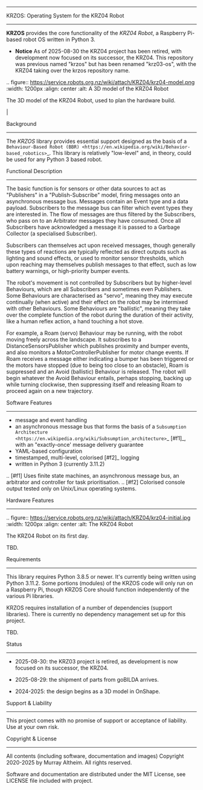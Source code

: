 *******************************************
KRZOS: Operating System for the KRZ04 Robot
*******************************************

**KRZOS** provides the core functionality of the *KRZ04 Robot*, a Raspberry
Pi-based robot OS written in Python 3.

* **Notice**
    As of 2025-08-30 the KRZ04 project has been retired, with development
    now focused on its successor, the KRZ04. This repository was previous
    named "krzos" but has been renamed "krz03-os", with the KRZ04 taking
    over the krzos repository name.


.. figure:: https://service.robots.org.nz/wiki/attach/KRZ04/krz04-model.png
   :width: 1200px
   :align: center
   :alt: A 3D model of the KRZ04 Robot

   The 3D model of the KRZ04 Robot, used to plan the hardware build.

|

Background
**********

The *KRZOS* library provides essential support designed as the basis of a
`Behaviour-Based Robot (BBR) <https://en.wikipedia.org/wiki/Behavior-based_robotics>`_.
This library is relatively "low-level" and, in theory, could be used for any Python 3
based robot.


Functional Description
**********************

The basic function is for sensors or other data sources to act as "Publishers" in a
"Publish-Subscribe" model, firing messages onto an asynchronous message bus. Messages
contain an Event type and a data payload. Subscribers to the message bus can filter
which event types they are interested in. The flow of messages are thus filtered
by the Subscribers, who pass on to an Arbitrator messages they have consumed. Once all
Subscribers have acknowledged a message it is passed to a Garbage Collector (a specialised
Subscriber).

Subscribers can themselves act upon received messages, though generally these types of
reactions are typically reflected as direct outputs such as lighting and sound effects,
or used to monitor sensor thresholds, which upon reaching may themselves publish messages
to that effect, such as low battery warnings, or high-priority bumper events.

The robot's movement is not controlled by Subscribers but by higher-level Behaviours,
which are all Subscribers and sometimes even Publishers. Some Behaviours are characterised
as "servo", meaning they may execute continually (when active) and their effect on the
robot may be intermixed with other Behaviours. Some Behaviours are "ballistic", meaning
they take over the complete function of the robot during the duration of their activity,
like a human reflex action, a hand touching a hot stove.

For example, a Roam (servo) Behaviour may be running, with the robot moving freely across
the landscape. It subscribes to a DistanceSensorsPublisher which publishes proximity and
bumper events, and also monitors a MotorControllerPublisher for motor change events. If
Roam receives a message either indicating a bumper has been triggered or the motors have
stopped (due to being too close to an obstacle), Roam is suppressed and an Avoid (ballistic)
Behaviour is released. The robot will begin whatever the Avoid Behaviour entails, perhaps
stopping, backing up while turning clockwise, then suppressing itself and releasing Roam
to proceed again on a new trajectory.


Software Features
*****************

* message and event handling
* an asynchronous message bus that forms the basis of a `Subsumption Architecture <https://en.wikipedia.org/wiki/Subsumption_architecture>`_ [#f1]_, with an "exactly-once' message delivery guarantee
* YAML-based configuration
* timestamped, multi-level, colorised [#f2]_ logging
* written in Python 3 (currently 3.11.2)

.. [#f1] Uses finite state machines, an asynchronous message bus, an arbitrator and controller for task prioritisation.
.. [#f2] Colorised console output tested only on Unix/Linux operating systems.


Hardware Features
*****************

.. figure:: https://service.robots.org.nz/wiki/attach/KRZ04/krz04-initial.jpg
   :width: 1200px
   :align: center
   :alt: The KRZ04 Robot

   The KRZ04 Robot on its first day.

TBD.


Requirements
************

This library requires Python 3.8.5 or newer. It's currently being written using
Python 3.11.2. Some portions (modules) of the KRZOS code will only run on a
Raspberry Pi, though KRZOS Core should function independently of the various Pi
libraries.

KRZOS requires installation of a number of dependencies (support libraries).
There is currently no dependency management set up for this project.

TBD.


Status
******

* 2025-08-30: the KRZ03 project is retired, as development is now focused
  on its successor, the KRZ04.

* 2025-08-29: the shipment of parts from goBILDA arrives.

* 2024-2025: the design begins as a 3D model in OnShape.


Support & Liability
*******************

This project comes with no promise of support or acceptance of liability. Use at
your own risk.


Copyright & License
*******************

All contents (including software, documentation and images) Copyright 2020-2025
by Murray Altheim. All rights reserved.

Software and documentation are distributed under the MIT License, see LICENSE
file included with project.


